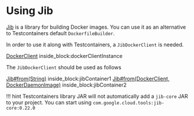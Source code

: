 # Using Jib

[Jib](https://github.com/GoogleContainerTools/jib/tree/master/jib-core) is a library for building Docker images.
You can use it as an alternative to Testcontainers default `DockerfileBuilder`.

In order to use it along with Testcontainers, a `JibDockerClient` is needed.

<!--codeinclude-->
[DockerClient](../../core/src/test/java/org/testcontainers/containers/JibTest.java) inside_block:dockerClientInstance
<!--/codeinclude-->

The `JibDockerClient` should be used as follows

<!--codeinclude-->
[Jib#from(String)](../../core/src/test/java/org/testcontainers/containers/JibTest.java) inside_block:jibContainer1
[Jib#from(DockerClient, DockerDaemonImage)](../../core/src/test/java/org/testcontainers/containers/JibTest.java) inside_block:jibContainer2
<!--/codeinclude-->

!!! hint
Testcontainers library JAR will not automatically add a `jib-core` JAR to your project. You can start using `com.google.cloud.tools:jib-core:0.22.0`
